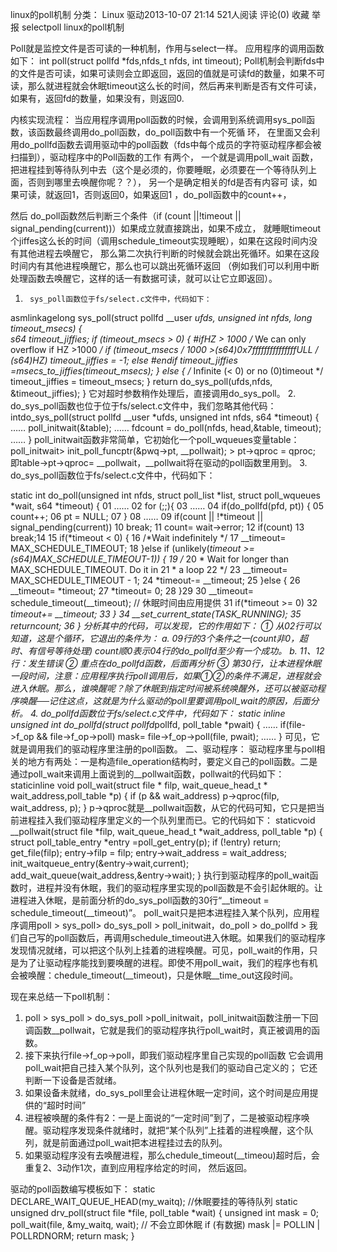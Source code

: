  linux的poll机制
分类： Linux 驱动2013-10-07 21:14 521人阅读 评论(0) 收藏 举报
selectpoll
linux的poll机制


Poll就是监控文件是否可读的一种机制，作用与select一样。
应用程序的调用函数如下：
int poll(struct pollfd *fds,nfds_t nfds, int timeout);
Poll机制会判断fds中的文件是否可读，如果可读则会立即返回，返回的值就是可读fd的数量，如果不可读，那么就进程就会休眠timeout这么长的时间，然后再来判断是否有文件可读，如果有，返回fd的数量，如果没有，则返回0. 


内核实现流程：
当应用程序调用poll函数的时候，会调用到系统调用sys_poll函数，该函数最终调用do_poll函数，do_poll函数中有一个死循
 环，
在里面又会利用do_pollfd函数去调用驱动中的poll函数（fds中每个成员的字符驱动程序都会被扫描到），驱动程序中的Poll函数的工作
 有两个，
一个就是调用poll_wait 函数，把进程挂到等待队列中去（这个是必须的，你要睡眠，必须要在一个等待队列上面，否则到哪里去唤醒你呢？？），
另一个是确定相关的fd是否有内容可 读，如果可读，就返回1，否则返回0，如果返回1 ，do_poll函数中的count++，
    
然后  do_poll函数然后判断三个条件（if (count ||!timeout || signal_pending(current))）如果成立就直接跳出，如果不成立，
就睡眠timeout个jiffes这么长的时间（调用schedule_timeout实现睡眠），如果在这段时间内没有其他进程去唤醒它，
那么第二次执行判断的时候就会跳出死循环。如果在这段时间内有其他进程唤醒它，那么也可以跳出死循环返回
（例如我们可以利用中断处理函数去唤醒它，这样的话一有数据可读，就可以让它立即返回）。


1.      sys_poll函数位于fs/select.c文件中，代码如下：
asmlinkagelong sys_poll(struct pollfd __user *ufds, unsigned int nfds, long timeout_msecs)
{        
 s64 timeout_jiffies;
         if (timeout_msecs > 0) {
#ifHZ > 1000
             /* We can only overflow if HZ >1000 */
             if (timeout_msecs / 1000 >(s64)0x7fffffffffffffffULL / (s64)HZ)
                 timeout_jiffies = -1;
             else
#endif
                 timeout_jiffies =msecs_to_jiffies(timeout_msecs);
         } 
else
 {
             /* Infinite (< 0) or no (0)timeout */
             timeout_jiffies = timeout_msecs;
         } 
         return do_sys_poll(ufds,nfds, &timeout_jiffies);
}
它对超时参数稍作处理后，直接调用do_sys_poll。 
2.      do_sys_poll函数也位于位于fs/select.c文件中，我们忽略其他代码：
intdo_sys_poll(struct pollfd __user *ufds, unsigned int nfds, s64 *timeout)
{
……
poll_initwait(&table);
……
         fdcount = do_poll(nfds, head,&table, timeout);
……
} 
poll_initwait函数非常简单，它初始化一个poll_wqueues变量table：
poll_initwait> init_poll_funcptr(&pwq->pt, __pollwait); > pt->qproc = qproc;
即table->pt->qproc= __pollwait，__pollwait将在驱动的poll函数里用到。 
3.      do_sys_poll函数位于fs/select.c文件中，代码如下：
 
static int do_poll(unsigned int nfds,  struct poll_list *list,   struct poll_wqueues *wait, s64 *timeout)
{
01 ……
02   for (;;){
03 ……
04                   if(do_pollfd(pfd, pt)) {
05                           count++;
06                           pt = NULL;
07                   }
08 ……
09       if(count || !*timeout || signal_pending(current))
10           break;
11       count= wait->error;
12       if(count)
13           break;14
15       if(*timeout < 0) {
16           /*Wait indefinitely */
17           __timeout= MAX_SCHEDULE_TIMEOUT;
18       }else if (unlikely(*timeout >= (s64)MAX_SCHEDULE_TIMEOUT-1)) {
19           /*
20           * Wait for longer than MAX_SCHEDULE_TIMEOUT. Do it in
21           * a loop
22           */
23           __timeout= MAX_SCHEDULE_TIMEOUT - 1;
24           *timeout-= __timeout;
25       }else {
26           __timeout= *timeout;
27           *timeout= 0;
28       }29
30       __timeout= schedule_timeout(__timeout); // 休眠时间由应用提供
31       if(*timeout >= 0)
32           *timeout+= __timeout;
33   }
34   __set_current_state(TASK_RUNNING);
35   returncount;
36 } 
分析其中的代码，可以发现，它的作用如下：
①    从02行可以知道，这是个循环，它退出的条件为：
a.      09行的3个条件之一(count非0，超时、有信号等待处理)
count顺0表示04行的do_pollfd至少有一个成功。
b.      11、12行：发生错误
②    重点在do_pollfd函数，后面再分析
③    第30行，让本进程休眠一段时间，注意：应用程序执行poll调用后，如果①②的条件不满足，进程就会进入休眠。那么，谁唤醒呢？除了休眠到指定时间被系统唤醒外，还可以被驱动程序唤醒──记住这点，这就是为什么驱动的poll里要调用poll_wait的原因，后面分析。 
4.      do_pollfd函数位于fs/select.c文件中，代码如下：
static inline unsigned int do_pollfd(struct pollfd*pollfd, poll_table *pwait)
{
……
             if(file->f_op && file->f_op->poll)
                     mask= file->f_op->poll(file, pwait);
……
} 
可见，它就是调用我们的驱动程序里注册的poll函数。 
二、驱动程序：
驱动程序里与poll相关的地方有两处：一是构造file_operation结构时，要定义自己的poll函数。二是通过poll_wait来调用上面说到的__pollwait函数，pollwait的代码如下：
staticinline void poll_wait(struct file * filp, wait_queue_head_t * wait_address,poll_table *p)
{
         if (p && wait_address)
             p->qproc(filp, wait_address, p);
}
p->qproc就是__pollwait函数，从它的代码可知，它只是把当前进程挂入我们驱动程序里定义的一个队列里而已。它的代码如下：
staticvoid __pollwait(struct file *filp, wait_queue_head_t *wait_address,  poll_table *p)
{
         struct poll_table_entry *entry =poll_get_entry(p);
         if (!entry)
             return;
         get_file(filp);
         entry->filp = filp;
         entry->wait_address = wait_address;
         init_waitqueue_entry(&entry->wait,current);
         add_wait_queue(wait_address,&entry->wait);
} 
执行到驱动程序的poll_wait函数时，进程并没有休眠，我们的驱动程序里实现的poll函数是不会引起休眠的。让进程进入休眠，是前面分析的do_sys_poll函数的30行“__timeout = schedule_timeout(__timeout)”。
poll_wait只是把本进程挂入某个队列，应用程序调用poll > sys_poll> do_sys_poll > poll_initwait，do_poll > do_pollfd > 我们自己写的poll函数后，再调用schedule_timeout进入休眠。如果我们的驱动程序发现情况就绪，可以把这个队列上挂着的进程唤醒。可见，poll_wait的作用，只是为了让驱动程序能找到要唤醒的进程。即使不用poll_wait，我们的程序也有机会被唤醒：chedule_timeout(__timeout)，只是休眠__time_out这段时间。
 
现在来总结一下poll机制：
1. poll > sys_poll > do_sys_poll >poll_initwait，poll_initwait函数注册一下回调函数__pollwait，它就是我们的驱动程序执行poll_wait时，真正被调用的函数。 
2. 接下来执行file->f_op->poll，即我们驱动程序里自己实现的poll函数
   它会调用poll_wait把自己挂入某个队列，这个队列也是我们的驱动自己定义的；
   它还判断一下设备是否就绪。 
3. 如果设备未就绪，do_sys_poll里会让进程休眠一定时间，这个时间是应用提供的“超时时间” 
4. 进程被唤醒的条件有2：一是上面说的“一定时间”到了，二是被驱动程序唤醒。驱动程序发现条件就绪时，就把“某个队列”上挂着的进程唤醒，这个队列，就是前面通过poll_wait把本进程挂过去的队列。 
5. 如果驱动程序没有去唤醒进程，那么chedule_timeout(__timeou)超时后，会重复2、3动作1次，直到应用程序给定的时间， 然后返回。

驱动的poll函数编写模板如下：
static DECLARE_WAIT_QUEUE_HEAD(my_waitq);  //休眠要挂的等待队列
static unsigned drv_poll(struct file *file, poll_table *wait)
{
unsigned int mask = 0;
poll_wait(file, &my_waitq, wait); // 不会立即休眠
if (有数据)
mask |= POLLIN | POLLRDNORM;
return mask;
}
